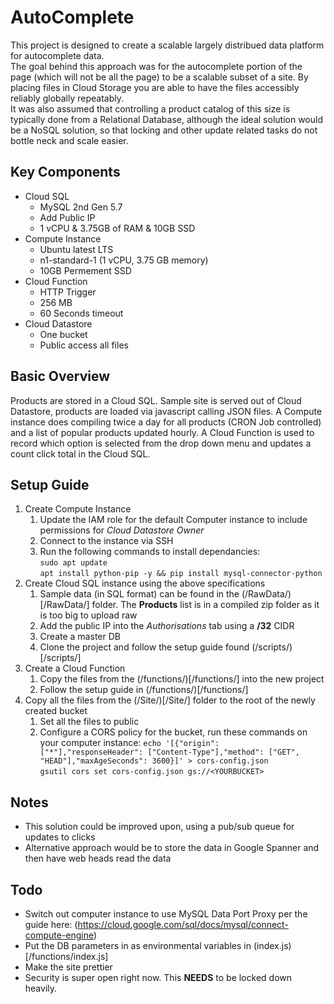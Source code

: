 # AutoComplete

This project is designed to create a scalable largely distribued data platform for autocomplete data. <br />
The goal behind this approach was for the autocomplete portion of the page (which will not be all the page) to be a scalable subset of a site. By placing files in Cloud Storage you are able to have the files accessibly reliably globally repeatably. <br />
It was also assumed that controlling a product catalog of this size is typically done from a Relational Database, although the ideal solution would be a NoSQL solution, so that locking and other update related tasks do not bottle neck and scale easier.

## Key Components
* Cloud SQL
  * MySQL 2nd Gen 5.7
  * Add Public IP
  * 1 vCPU & 3.75GB of RAM & 10GB SSD
* Compute Instance
  * Ubuntu latest LTS
  * n1-standard-1 (1 vCPU, 3.75 GB memory)
  * 10GB Permement SSD
* Cloud Function
  * HTTP Trigger
  * 256 MB
  * 60 Seconds timeout
* Cloud Datastore
  * One bucket
  * Public access all files
 
## Basic Overview
Products are stored in a Cloud SQL. Sample site is served out of Cloud Datastore, products are loaded via javascript calling JSON files. A Compute instance does compiling twice a day for all products (CRON Job controlled) and a list of popular products updated hourly. A Cloud Function is used to record which option is selected from the drop down menu and updates a count click total in the Cloud SQL.

## Setup Guide
1. Create Compute Instance
   1. Update the IAM role for the default Computer instance to include permissions for *Cloud Datastore Owner*
   2. Connect to the instance via SSH
   3. Run the following commands to install dependancies: <br />
     `sudo apt update`<br />
	 `apt install python-pip -y && pip install mysql-connector-python`
2. Create Cloud SQL instance using the above specifications
   1. Sample data (in SQL format) can be found in the (/RawData/)[/RawData/] folder. The **Products** list is in a compiled zip folder as it is too big to upload raw
   2. Add the public IP into the *Authorisations* tab using a **/32** CIDR
   3. Create a master DB
   4. Clone the project and follow the setup guide found (/scripts/)[/scripts/]
3. Create a Cloud Function
   1. Copy the files from the (/functions/)[/functions/] into the new project
   2. Follow the setup guide in (/functions/)[/functions/]
4. Copy all the files from the (/Site/)[/Site/] folder to the root of the newly created bucket
   1. Set all the files to public
   2. Configure a CORS policy for the bucket, run these commands on your computer instance:
      `echo '[{"origin": ["*"],"responseHeader": ["Content-Type"],"method": ["GET", "HEAD"],"maxAgeSeconds": 3600}]' > cors-config.json` <br />
	  `gsutil cors set cors-config.json gs://<YOURBUCKET>`
 
  
## Notes
* This solution could be improved upon, using a pub/sub queue for updates to clicks
* Alternative approach would be to store the data in Google Spanner and then have web heads read the data

## Todo
* Switch out computer instance to use MySQL Data Port Proxy per the guide here: (https://cloud.google.com/sql/docs/mysql/connect-compute-engine)
* Put the DB parameters in as environmental variables in (index.js)[/functions/index.js]
* Make the site prettier
* Security is super open right now. This **NEEDS** to be locked down heavily.
